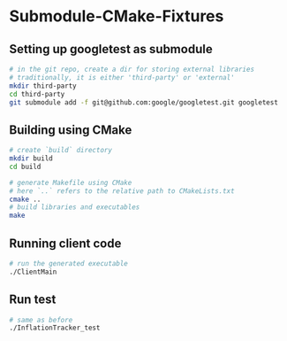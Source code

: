 # Submodule-CMake-Fixtures

## Setting up googletest as submodule

```sh
# in the git repo, create a dir for storing external libraries
# traditionally, it is either 'third-party' or 'external'
mkdir third-party
cd third-party
git submodule add -f git@github.com:google/googletest.git googletest
```

## Building using CMake

```sh
# create `build` directory
mkdir build
cd build

# generate Makefile using CMake
# here `..` refers to the relative path to CMakeLists.txt
cmake ..
# build libraries and executables
make
```

## Running client code

```sh
# run the generated executable
./ClientMain
```

## Run test

```sh
# same as before
./InflationTracker_test
```
